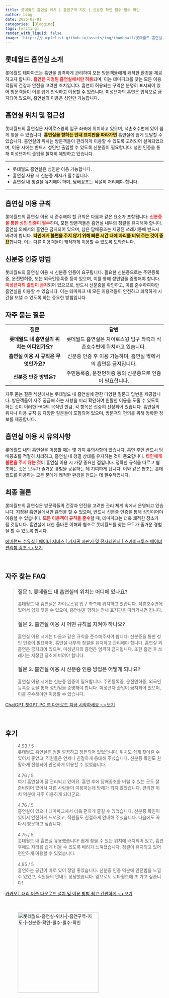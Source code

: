 ```yaml
---
title: 롯데월드 흡연실 위치 | 흡연구역 지도 | 신분증 확인 필수 필수 확인
author: bing
date: 2025-02-01
categories: [Blogging]
tags: [writing]
render_with_liquid: false
image: 'https://purplelist.github.io/assets/img/thumbnail/롯데월드-흡연실-위치-|-흡연구역-지도-|-신분증-확인-필수-필수-확인.webp'
---
```



<h2 id='롯데월드_흡연실_소개'>롯데월드 흡연실 소개</h2>

<p>롯데월드 테마파크는 흡연을 엄격하게 관리하여 모든 방문객들에게 쾌적한 환경을 제공하고자 합니다. <b><span style="color: #ee2323;">흡연은 지정된 흡연실에서만 허용</span></b>되며, 이는 테마파크를 찾는 모든 이용객들의 건강과 안전을 고려한 조치입니다. 흡연이 허용되는 구역은 분명히 표시되어 있어 방문객들이 이를 쉽게 인식하고 이용할 수 있습니다. 미성년자의 흡연은 법적으로 금지되어 있으며, 흡연실의 이용은 성인만 가능합니다.</p>

<h2 id='흡연실_위치_및_접근성'>흡연실 위치 및 접근성</h2>

<p>롯데월드의 흡연실은 자이로스윙의 입구 좌측에 위치하고 있으며, 석촌호수변에 있어 쉽게 찾을 수 있습니다. <b><span style="background-color: #ffe066;">흡연실을 향하는 안내 표지판을 따라가면</span></b> 흡연실에 쉽게 도달할 수 있습니다. 흡연실의 위치는 방문객들이 편리하게 이용할 수 있도록 고려되어 설계되었으며, 이용 시에는 반드시 성인만 출입할 수 있도록 신분증이 필요합니다. 성인 인증을 통해 미성년자의 출입을 철저히 예방하고 있습니다.</p>

<hr />

<ul>
    <li>롯데월드 흡연실은 성인만 이용 가능합니다.</li>
    <li>흡연실 사용 시 신분증 제시가 필수입니다.</li>
    <li>흡연실 내 청결을 유지해야 하며, 담배꽁초는 적절히 처리해야 합니다.</li>
</ul>

<hr />

<h2 id='흡연실_이용_규칙'>흡연실 이용 규칙</h2>

<p>롯데월드의 흡연실 이용 시 준수해야 할 규칙은 다음과 같은 요소가 포함됩니다: <b><span style="color: #ee2323;">신분증을 통한 성인 인증이 필수</span></b>하며, 모든 방문객들은 흡연실 내부의 청결을 유지해야 합니다. 흡연실 외에서의 흡연은 금지되어 있으며, 남은 담배꽁초는 제공된 쓰레기통에 반드시 버려야 합니다. <b><span style="background-color: #ffe066;">타인에게 불편을 주지 않기 위해 빠른 시간 내에 자리를 비워 주는 것이 중요</span></b>합니다. 이는 다른 이용객들이 쾌적하게 이용할 수 있도록 도와줍니다.</p>

<h2 id='신분증_인증_방법'>신분증 인증 방법</h2>

<p>롯데월드의 흡연실 이용 시 신분증 인증이 요구됩니다. 필요한 신분증으로는 주민등록증, 운전면허증, 또는 외국인등록증 등이 있으며, 이를 통해 성인임을 증명해야 합니다. <b><span style="color: #ee2323;">미성년자의 출입이 금지</span></b>되어 있으므로, 반드시 신분증을 확인하고, 이를 준수하여야만 흡연실을 이용할 수 있습니다. 이는 테마파크 내 모든 이용객들이 안전하고 쾌적하게 시간을 보낼 수 있도록 하는 중요한 방침입니다.</p>

<h2 id='자주묻는질문'>자주 묻는 질문</h2>

<table>
    <tr>
        <td style="text-align: center; height: 17px;"><b>질문</b></td>
        <td style="text-align: center; height: 17px;"><b>답변</b></td>
    </tr>
    <tr>
        <td style="text-align: center; height: 17px;"><b>롯데월드 내 흡연실의 위치는 어디인가요?</b></td>
        <td style="text-align: center; height: 17px;">롯데월드 흡연실은 자이로스윙 입구 좌측과 석촌호수변에 위치하고 있습니다.</td>
    </tr>
    <tr>
        <td style="text-align: center; height: 17px;"><b>흡연실 이용 시 규칙은 무엇인가요?</b></td>
        <td style="text-align: center; height: 17px;">신분증 인증 후 이용 가능하며, 흡연실 밖에서의 흡연은 금지입니다.</td>
    </tr>
    <tr>
        <td style="text-align: center; height: 17px;"><b>신분증 인증 방법은?</b></td>
        <td style="text-align: center; height: 17px;">주민등록증, 운전면허증 등의 신분증으로 인증이 필요합니다.</td>
    </tr>
</table>

<p>자주 묻는 질문 섹션에서는 롯데월드 내 흡연실에 관한 다양한 질문과 답변을 제공합니다. 방문객들이 자주 궁금해 하는 사항을 미리 확인하여 원활한 이용을 도울 수 있도록 하는 것이 이러한 FAQ의 목적인 만큼, 각 항목은 신중히 선정되어 있습니다. 흡연실의 위치나 이용 규칙 등 다양한 질문들이 포함되어 있으며, 방문객의 편의를 위해 정확한 정보를 제공합니다.</p>

<h2 id='흡연실_이용_시_유의사항'>흡연실 이용 시 유의사항</h2>

<p>롯데월드 내의 흡연실을 이용할 때는 몇 가지 유의사항이 있습니다. 흡연 후엔 반드시 담배꽁초를 적절히 처리하고, 흡연실 내 청결 상태를 유지하는 것이 중요합니다. <b><span style="color: #ee2323;">타인에게 불편을 주지 않는 것</span></b>이 흡연실 이용 시 가장 중요한 점입니다. 정확한 규칙을 따르고 협조하는 것은 모두가 즐거운 경험을 공유하는 데 기여하게 됩니다. 이와 같은 협조는 롯데월드를 이용하는 모든 분에게 쾌적한 환경을 만드는 데 필수적입니다.</p>

<h2 id='최종_결론'>최종 결론</h2>

<p>롯데월드의 흡연실은 방문객들의 건강과 안전을 고려한 관리 체계 속에서 운영되고 있습니다. 지정된 흡연실에서만 흡연을 할 수 있으며, 반드시 신분증 인증을 통해 성인이어야 이용할 수 있습니다. <b><span style="color: #ee2323;">모든 이용객이 규칙을 준수</span></b>할 때, 테마파크는 더욱 쾌적한 장소가 될 것입니다. 흡연실에 대한 올바른 이해와 협조로 롯데월드를 찾는 모두가 즐거운 경험을 할 수 있도록 합시다.</p>


<p><a class="click-button" title="에버랜드 수유실 | 베이비 서비스 | 기저귀 자판기 및 전자레인지 | 스카이크루즈 베이비 편리함 강조" href="https://purplelist.github.io/posts/%EC%97%90%EB%B2%84%EB%9E%9C%EB%93%9C-%EC%88%98%EC%9C%A0%EC%8B%A4-%EB%B2%A0%EC%9D%B4%EB%B9%84-%EC%84%9C%EB%B9%84%EC%8A%A4-%EA%B8%B0%EC%A0%80%EA%B7%80-%EC%9E%90%ED%8C%90%EA%B8%B0-%EB%B0%8F-%EC%A0%84%EC%9E%90%EB%A0%88%EC%9D%B8%EC%A7%80-%EC%8A%A4%EC%B9%B4%EC%9D%B4%ED%81%AC%EB%A3%A8%EC%A6%88-%EB%B2%A0%EC%9D%B4%EB%B9%84-%ED%8E%B8%EB%A6%AC%ED%95%A8-%EA%B0%95%EC%A1%B0/" rel="dofollow">에버랜드 수유실 | 베이비 서비스 | 기저귀 자판기 및 전자레인지 | 스카이크루즈 베이비 편리함 강조 👈 보기</a></p><br>
<h2 id='자주_찾는_FAQ'>자주 찾는 FAQ</h2>
<div itemscope="" itemtype="https://schema.org/FAQPage"> 
<blockquote> 
<div itemscope="" itemprop="mainEntity" itemtype="https://schema.org/Question"> 
<h3 itemprop="name">질문 1. 롯데월드 내 흡연실의 위치는 어디에 있나요?</h3> 
<div itemscope="" itemprop="acceptedAnswer" itemtype="https://schema.org/Answer"> 
<span itemprop="text"> 
<p>롯데월드 내 흡연실은 자이로스윙 입구 좌측에 위치하고 있습니다. 석촌호수변에 있어서 쉽게 찾을 수 있으며, 흡연실을 향하는 안내 표지판을 따라가시면 됩니다.</p> 
</span> 
</div> 
</div> 

<div itemscope="" itemprop="mainEntity" itemtype="https://schema.org/Question"> 
<h3 itemprop="name">질문 2. 흡연실 이용 시 어떤 규칙을 지켜야 하나요?</h3> 
<div itemscope="" itemprop="acceptedAnswer" itemtype="https://schema.org/Answer"> 
<span itemprop="text"> 
<p>흡연실 이용 시에는 다음과 같은 규칙을 준수해주셔야 합니다: 신분증을 통한 성인 인증이 필요하며, 흡연실 내부의 청결을 유지하고 관리해야 합니다. 흡연실 외 흡연은 금지되어 있으며, 미성년자의 흡연은 엄격히 금지됩니다. 또한 흡연 후 쓰레기는 지정된 장소에 버려야 합니다.</p> 
</span> 
</div> 
</div> 

<div itemscope="" itemprop="mainEntity" itemtype="https://schema.org/Question"> 
<h3 itemprop="name">질문 3. 흡연실 이용 시 신분증 인증 방법은 어떻게 되나요?</h3> 
<div itemscope="" itemprop="acceptedAnswer" itemtype="https://schema.org/Answer"> 
<span itemprop="text"> 
<p>흡연실 이용 시에는 신분증 인증이 필요합니다. 주민등록증, 운전면허증, 외국인등록증 등을 통해 성인임을 증명해야 합니다. 미성년자 출입이 금지되어 있으며, 이를 준수해야만 이용할 수 있습니다.</p> 
</span> 
</div> 
</div> 
</blockquote> 
</div>
<p><a class="click-button" title="ChatGPT 챗GPT PC 앱 다운로드 지금 시작하세요" href="https://purplelist.github.io/posts/ChatGPT-%EC%B1%97GPT-PC-%EC%95%B1-%EB%8B%A4%EC%9A%B4%EB%A1%9C%EB%93%9C-%EC%A7%80%EA%B8%88-%EC%8B%9C%EC%9E%91%ED%95%98%EC%84%B8%EC%9A%94/" rel="dofollow">ChatGPT 챗GPT PC 앱 다운로드 지금 시작하세요 👈 보기</a></p><br>
<h2 id='후기'>후기</h2>
<div itemscope itemtype="https://schema.org/Product">
  <blockquote>
  <div itemprop="review" itemscope itemtype="https://schema.org/Review">
      <div itemprop="reviewRating" itemscope itemtype="https://schema.org/Rating"> <span itemprop="ratingValue">4.93</span> / <span itemprop="bestRating">5</span> </div>
      <span itemprop="reviewBody">롯데월드 흡연실은 정말 깔끔하고 정돈되어 있었습니다. 위치도 쉽게 찾아갈 수 있어서 좋았고, 직원들은 언제나 친절하게 응대해 주셨습니다. 신분증 확인도 원활하게 진행되어 안전하게 이용할 수 있었습니다.</span>
  </div>
  <br>
  <div itemprop="review" itemscope itemtype="https://schema.org/Review">
      <div itemprop="reviewRating" itemscope itemtype="https://schema.org/Rating"> <span itemprop="ratingValue">4.76</span> / <span itemprop="bestRating">5</span> </div>
      <span itemprop="reviewBody">여기 흡연실이 잘 관리되고 있어요. 흡연 후에 담배꽁초를 버릴 수 있는 곳도 잘 준비되어 있어서 다른 사람들이 이용하는데 방해가 되지 않았습니다. 편리한 위치 덕분에 자주 이용하게 되더군요.</span>
  </div>
  <br>
  <div itemprop="review" itemscope itemtype="https://schema.org/Review">
      <div itemprop="reviewRating" itemscope itemtype="https://schema.org/Rating"> <span itemprop="ratingValue">4.76</span> / <span itemprop="bestRating">5</span> </div>
      <span itemprop="reviewBody">흡연실이 있으니 테마파크에서 더욱 편하게 즐길 수 있었습니다. 신분증 확인이 있어서 안전하게 느껴졌고, 직원들도 친절하게 안내해 주셨습니다. 다음에도 꼭 다시 방문하고 싶습니다.</span>
  </div>
  <br>
  <div itemprop="review" itemscope itemtype="https://schema.org/Review">
      <div itemprop="reviewRating" itemscope itemtype="https://schema.org/Rating"> <span itemprop="ratingValue">4.75</span> / <span itemprop="bestRating">5</span> </div>
      <span itemprop="reviewBody">롯데월드 내 흡연실 유용했습니다! 쉽게 찾을 수 있는 위치에 배치되어 있고, 흡연 후에도 자리를 쉽게 비울 수 있도록 배려가 느껴졌습니다. 청결이 유지되고 있어 편안하게 이용할 수 있었습니다.</span>
  </div>
  <br>
  <div itemprop="review" itemscope itemtype="https://schema.org/Review">
      <div itemprop="reviewRating" itemscope itemtype="https://schema.org/Rating"> <span itemprop="ratingValue">4.95</span> / <span itemprop="bestRating">5</span> </div>
      <span itemprop="reviewBody">흡연하는 공간이 따로 있어 정말 좋았습니다. 신분증 인증 덕분에 안전함을 느낄 수 있었고, 직원들의 안내도 상냥했습니다. 앞으로도 로타월드에 또 가고 싶습니다!</span>
  </div>
  </blockquote>
</div>
<p><a class="click-button" title="카카오T 대리 어플 다운로드 설치 및 이용 방법 쉽고 간편하게" href="https://purplelist.github.io/posts/%EC%B9%B4%EC%B9%B4%EC%98%A4T-%EB%8C%80%EB%A6%AC-%EC%96%B4%ED%94%8C-%EB%8B%A4%EC%9A%B4%EB%A1%9C%EB%93%9C-%EC%84%A4%EC%B9%98-%EB%B0%8F-%EC%9D%B4%EC%9A%A9-%EB%B0%A9%EB%B2%95-%EC%89%BD%EA%B3%A0-%EA%B0%84%ED%8E%B8%ED%95%98%EA%B2%8C/" rel="dofollow">카카오T 대리 어플 다운로드 설치 및 이용 방법 쉽고 간편하게 👈 보기</a></p><br>
<figure class="image"><img src="https://purplelist.github.io/assets/img/thumbnail/롯데월드-흡연실-위치-|-흡연구역-지도-|-신분증-확인-필수-필수-확인.webp" alt="롯데월드-흡연실-위치-|-흡연구역-지도-|-신분증-확인-필수-필수-확인" width="256" height="256"></figure>